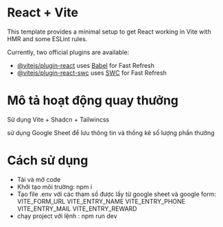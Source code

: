 # React + Vite

This template provides a minimal setup to get React working in Vite with HMR and some ESLint rules.

Currently, two official plugins are available:

-   [@vitejs/plugin-react](https://github.com/vitejs/vite-plugin-react/blob/main/packages/plugin-react/README.md) uses [Babel](https://babeljs.io/) for Fast Refresh
-   [@vitejs/plugin-react-swc](https://github.com/vitejs/vite-plugin-react-swc) uses [SWC](https://swc.rs/) for Fast Refresh

# Mô tả hoạt động quay thưởng

Sử dụng Vite + Shadcn + Tailwincss

sử dụng Google Sheet để lưu thông tin và thống kê số lượng phần thưởng

# Cách sử dụng

-   Tải và mở code
-   Khởi tạo môi trường: npm i
-   Tạo file .env với các tham số được lấy từ google sheet và google form:
    VITE_FORM_URL
    VITE_ENTRY_NAME
    VITE_ENTRY_PHONE
    VITE_ENTRY_MAIL
    VITE_ENTRY_REWARD
-   chạy project với lệnh : npm run dev
